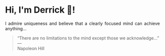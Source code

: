 # Hi, I'm Derrick 👋!
<p align="justify">I admire uniqueness and believe that a clearly focused mind can achieve anything...</p> 
<!-- #quote-start -->
<blockquote>&ldquo;There are no limitations to the mind except those we acknowledge...&rdquo; &mdash; <footer>Napoleon Hill</footer></blockquote>
<!-- #quote-end -->
